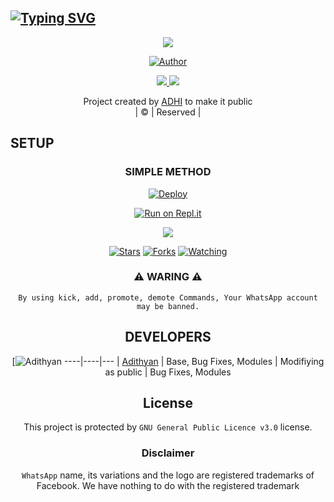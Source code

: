 


## [![Typing SVG](https://readme-typing-svg.herokuapp.com?font=Rockstar-ExtraBold&color=F33A6A&lines=WELCOME+TO+ADITHYAN+V2+REPO;CREATED+BY+KALIPPAN+SIR;THIS+IS+A+USERBOT+PRIVATE+AND+PUBLIC+BOT;WITH+MORE+FEATHERS)](https://git.io/typing-svg)

 </a>
</p>


<div align="center">
  <p align="center">
<img src=https://www.linkpicture.com/q/20220907_092936_1.jpg>
</p>

  <p align="center">
<a href="https:"><img title="Author" src="https://img.shields.io/badge/Author--Reak/ADITHYAN?color=blue&style=for-the-badge&logo=whatsapp"></a>
</p>
</div>
<p align="center">
  <a href="https://instagram.com/_adithyan_55"><img src="https://img.shields.io/badge/Instagram-E4405F?style=for-the-badge&logo=instagram&logoColor=white"/> 
  <a href="https://wa.me/919778081636"><img src="https://img.shields.io/badge/WhatsApp-25D366?style=for-the-badge&logo=whatsapp&logoColor=white" />
</p>
</a>
<p align="center">
Project created by <a href="https://github.com/adithyan556">ADHI</a> to make it public
    <br>
       | © |
        Reserved |
    <br> 
</p>

## SETUP
<div align="center"> 


  ### SIMPLE METHOD
  
[![Deploy](https://www.herokucdn.com/deploy/button.svg)](https://heroku.com/deploy?template=https://github.com/adithyan556.git)


[![Run on Repl.it](https://repl.it/badge/github/quiec/whatsAlfa)](https://replit.com/@KalippanSer/KALIPPANSER-OR?v=1)
  







  <p align="center">
  <a href="https://github.com/KALIPPAN-SER02/APARNA-MWOL_V2/followers">
    
<a href="https://github.com/KALIPPAN-SER02/">
<img src="https://img.shields.io/github/repo-size/cyberchekuthan/Kaztroserv1_v2?color=green&label=Repo%20total%20size&style=plastic">
<p align="center">
<a href="https://github.com/Kalippan-Midhunx3/followers"
<img title="Followers" src="https://img.shields.io/github/followers/Aj-fx?color=blue&style=flat-square"></a>
<a href="https://github.com/KALIPPAN-SER02/APARNA-MWOL_V2/stargazers/"><img title="Stars" src="https://img.shields.io/github/stars/KALIPPAN-SER02/APARNA-MWOL_V2?color=blue&style=flat-square"></a>
<a href="https://github.com/KALIPPAN-SER02/APARNA-MWOL_V2"><img title="Forks" src="https://img.shields.io/github/forks/KALIPPAN-SER02/APARNA-MWOL_V2?color=blue&style=flat-square"></a>
<a href="https://github.com/KALIPPAN-SER02/APARNA-MWOL_V2/watchers"><img title="Watching" src="https://img.shields.io/github/watchers/KALIPPAN-SER02/APARNA-MWOL_V2?label=Watchers&color=blue&style=flat-square"></a>
</p>
<div align="center">
    
### ⚠ WARING ⚠

```
By using kick, add, promote, demote Commands, Your WhatsApp account may be banned.

```
## DEVELOPERS
  <div align="center">
    
  [![Adithyan](https://github.com/adithyan556.png?size=100)
----|----|---
 | [Adithyan](https://github.com/adithyan556) | 
Base, Bug Fixes, Modules | Modifiying  as   public | Bug Fixes, Modules
  </div>
    


## License
This project is protected by `GNU General Public Licence v3.0` license.

### Disclaimer
`WhatsApp` name, its variations and the logo are registered trademarks of Facebook. We have nothing to do with the registered trademark
